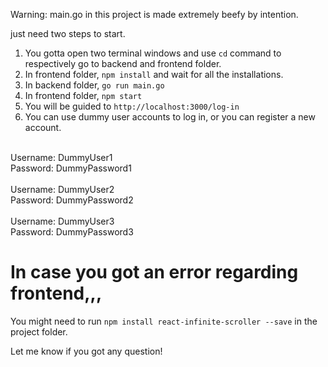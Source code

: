 Warning: main.go in this project is made extremely beefy by intention.


just need two steps to start.
1. You gotta open two terminal windows and use `cd` command to respectively go to backend and frontend folder.
2. In frontend folder, `npm install` and wait for all the installations.
3. In backend folder, `go run main.go`
4. In frontend folder, `npm start`
5. You will be guided to `http://localhost:3000/log-in`
6. You can use dummy user accounts to log in, or you can register a new account.
<br>
   Username: DummyUser1
   <br>
   Password: DummyPassword1
<br>
<br>
   Username: DummyUser2
   <br>
   Password: DummyPassword2
<br>
<br>
   Username: DummyUser3
   <br>
   Password: DummyPassword3

# In case you got an error regarding frontend,,,
You might need to run `npm install react-infinite-scroller --save` in the project folder.

Let me know if you got any question!
